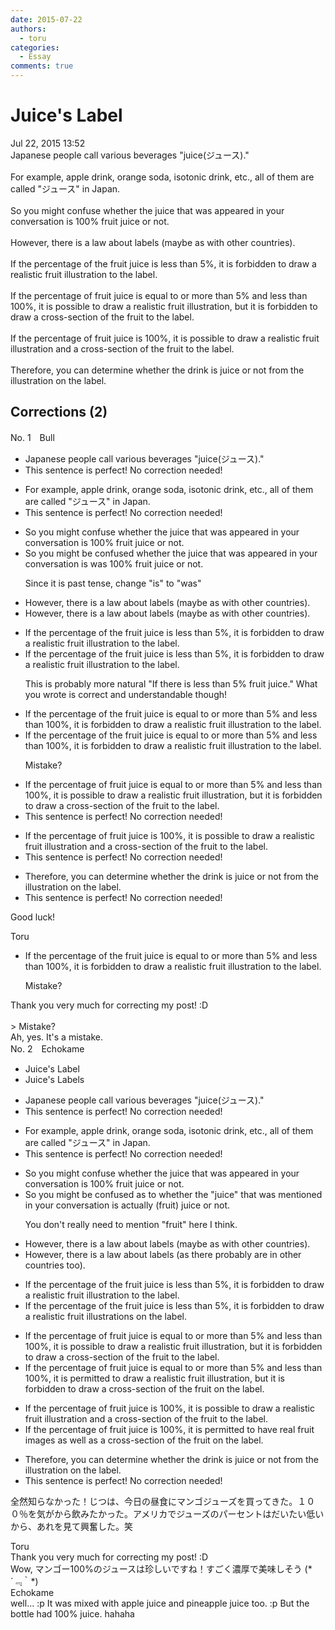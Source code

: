 ```yaml
---
date: 2015-07-22
authors:
  - toru
categories:
  - Essay
comments: true
---
```


# Juice's Label
<div class="date">Jul 22, 2015 13:52</div>
<div id="post"><div id="body_show_ori">
Japanese people call various beverages "juice(ジュース)."<br/><br/>For example, apple drink, orange soda, isotonic drink, etc., all of them are called "ジュース" in Japan.<br/><br/>So you might confuse whether the juice that was appeared in your conversation is 100% fruit juice or not.<br/><br/>However, there is a law about labels (maybe as with other countries).<br/><br/>If the percentage of the fruit juice is less than 5%, it is forbidden to draw a realistic fruit illustration to the label.<br/><br/>If the percentage of fruit juice is equal to or more than 5% and less than 100%, it is possible to draw a realistic fruit illustration, but it is forbidden to draw a cross-section of the fruit to the label.<br/><br/>If the percentage of fruit juice is 100%, it is possible to draw a realistic fruit illustration and a cross-section of the fruit to the label.<br/><br/>Therefore, you can determine whether the drink is juice or not from the illustration on the label.
</div></div>

<!-- more -->


## Corrections (2)
<div id="block"><div class="first_name"> No. 1　<span class="just_name">Bull</span></div><div id="block2">
<ul class="correction_field">
<li class="incorrect">Japanese people call various beverages "juice(ジュース)."</li>
<li class="corrected perfect">This sentence is perfect! No correction needed!</li>
</ul>
<ul class="correction_field">
<li class="incorrect">For example, apple drink, orange soda, isotonic drink, etc., all of them are called "ジュース" in Japan.</li>
<li class="corrected perfect">This sentence is perfect! No correction needed!</li>
</ul>
<ul class="correction_field">
<li class="incorrect">So you might confuse whether the juice that was appeared in your conversation is 100% fruit juice or not.</li>
<li class="corrected correct">
So you might <span class="f_blue">be</span> confuse<span class="f_blue">d</span> whether the juice that <span class="sline">was</span> appeared in your conversation <span class="sline">is</span> <span class="f_blue">was</span> 100% fruit juice or not.
<p class="correction_comment">Since it is past tense, change "is" to "was"</p>
</li>
</ul>
<ul class="correction_field">
<li class="incorrect">However, there is a law about labels (maybe as with other countries).</li>
<li class="corrected correct">
However, there is a law about labels (maybe as with other countries).
</li>
</ul>
<ul class="correction_field">
<li class="incorrect">If the percentage of the fruit juice is less than 5%, it is forbidden to draw a realistic fruit illustration to the label.</li>
<li class="corrected correct">
If the percentage of the fruit juice is less than 5%, it is forbidden to draw a realistic fruit illustration to the label.
<p class="correction_comment">This is probably more natural "If there is less than 5% fruit juice." What you wrote is correct and understandable though!</p>
</li>
</ul>
<ul class="correction_field">
<li class="incorrect">If the percentage of the fruit juice is equal to or more than 5% and less than 100%, it is forbidden to draw a realistic fruit illustration to the label.</li>
<li class="corrected correct">
If the percentage of the fruit juice is equal to or more than 5% and less than 100%, it is forbidden to draw a realistic fruit illustration to the label.
<p class="correction_comment">Mistake?</p>
</li>
</ul>
<ul class="correction_field">
<li class="incorrect">If the percentage of fruit juice is equal to or more than 5% and less than 100%, it is possible to draw a realistic fruit illustration, but it is forbidden to draw a cross-section of the fruit to the label.</li>
<li class="corrected perfect">This sentence is perfect! No correction needed!</li>
</ul>
<ul class="correction_field">
<li class="incorrect">If the percentage of fruit juice is 100%, it is possible to draw a realistic fruit illustration and a cross-section of the fruit to the label.</li>
<li class="corrected perfect">This sentence is perfect! No correction needed!</li>
</ul>
<ul class="correction_field">
<li class="incorrect">Therefore, you can determine whether the drink is juice or not from the illustration on the label.</li>
<li class="corrected perfect">This sentence is perfect! No correction needed!</li>
</ul>
<p class="comment_small">
 Good luck!
</p>

</div><div class="name"><span class="just_name">Toru</span><br><div class="quote_field"><ul class="correction_field">
<li class="corrected correct">
If the percentage of the fruit juice is equal to or more than 5% and less than 100%, it is forbidden to draw a realistic fruit illustration to the label.
<p class="correction_comment">
Mistake?
</p>
</li>
</ul></div>
Thank you very much for correcting my post! :D<br/><br/>&gt; Mistake?<br/>Ah, yes. It's a mistake.
</div>
</div>
<div id="block"><div class="first_name"> No. 2　<span class="just_name">Echokame</span></div><div id="block2">
<ul class="correction_field">
<li class="incorrect">Juice's Label</li>
<li class="corrected correct">
Juice<span class="sline"><span class="f_red">'s</span></span> Label<span class="f_red">s</span>
</li>
</ul>
<ul class="correction_field">
<li class="incorrect">Japanese people call various beverages "juice(ジュース)."</li>
<li class="corrected perfect">This sentence is perfect! No correction needed!</li>
</ul>
<ul class="correction_field">
<li class="incorrect">For example, apple drink, orange soda, isotonic drink, etc., all of them are called "ジュース" in Japan.</li>
<li class="corrected perfect">This sentence is perfect! No correction needed!</li>
</ul>
<ul class="correction_field">
<li class="incorrect">So you might confuse whether the juice that was appeared in your conversation is 100% fruit juice or not.</li>
<li class="corrected correct">
So you might <span class="f_red">be </span>confuse<span class="f_red">d as to</span> whether the <span class="f_red">"</span>juice<span class="f_red">"</span> that was <span class="f_red">mentioned</span> in your conversation is <span class="f_red">actually</span> <span class="f_red">(</span>fruit<span class="f_red">)</span> juice or not.
<p class="correction_comment">You don't really need to mention "fruit" here I think.</p>
</li>
</ul>
<ul class="correction_field">
<li class="incorrect">However, there is a law about labels (maybe as with other countries).</li>
<li class="corrected correct">
However, there is a law about labels (as<span class="f_red"> there probably are in</span> other countries <span class="f_red">too</span>).
</li>
</ul>
<ul class="correction_field">
<li class="incorrect">If the percentage of the fruit juice is less than 5%, it is forbidden to draw a realistic fruit illustration to the label.</li>
<li class="corrected correct">
If the percentage of the fruit juice is less than 5%, it is forbidden to draw <span class="f_red"><span class="sline">a</span></span> realistic fruit illustration<span class="f_red">s</span> <span class="f_red">on</span> the label.
</li>
</ul>
<ul class="correction_field">
<li class="incorrect">If the percentage of fruit juice is equal to or more than 5% and less than 100%, it is possible to draw a realistic fruit illustration, but it is forbidden to draw a cross-section of the fruit to the label.</li>
<li class="corrected correct">
If the percentage of fruit juice is equal to or more than 5% and less than 100%, it is p<span class="f_red">ermitted </span>to draw <span class="f_red"><span class="sline">a </span></span>real<span class="f_red"><span class="sline">istic</span></span> fruit <span class="f_red"><span class="sline">illustration</span></span>, but it is forbidden to draw a cross-section of the fruit <span class="f_red">on</span> the label.
</li>
</ul>
<ul class="correction_field">
<li class="incorrect">If the percentage of fruit juice is 100%, it is possible to draw a realistic fruit illustration and a cross-section of the fruit to the label.</li>
<li class="corrected correct">
If the percentage of fruit juice is 100%, it is p<span class="f_red">ermitted</span> to <span class="f_red">have real</span> fruit <span class="f_red">images</span> a<span class="f_red">s well </span>a<span class="f_red">s a</span> cross-section of the fruit <span class="f_red">on </span>the label.
</li>
</ul>
<ul class="correction_field">
<li class="incorrect">Therefore, you can determine whether the drink is juice or not from the illustration on the label.</li>
<li class="corrected perfect">This sentence is perfect! No correction needed!</li>
</ul>
<p class="comment_small">
 全然知らなかった！じつは、今日の昼食にマンゴジューズを買ってきた。１００％を気がから飲みたかった。アメリカでジューズのパーセントはだいたい低いから、あれを見て興奮した。笑
 <br/>
</p>

</div><div class="name"><span class="just_name">Toru</span><br>
Thank you very much for correcting my post! :D<br/>Wow, マンゴー100%のジュースは珍しいですね！すごく濃厚で美味しそう (*´﹃｀*)
</div>
<div class="name"><span class="just_name">Echokame</span><br>
well... :p It was mixed with apple juice and pineapple juice too. :p But the bottle had 100% juice. hahaha
</div>
</div>
